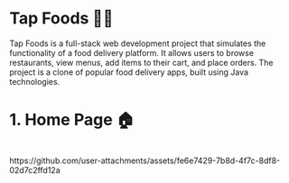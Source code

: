 <h1>Tap Foods 🍔🍕</h1>
<p>Tap Foods is a full-stack web development project that simulates the functionality of a food delivery platform. It allows users to browse restaurants, view menus, add items to their cart, and place orders. The project is a clone of popular food delivery apps, built using Java technologies.</p>

<h1>1. Home Page 🏠</h1> <br>
https://github.com/user-attachments/assets/fe6e7429-7b8d-4f7c-8df8-02d7c2ffd12a
